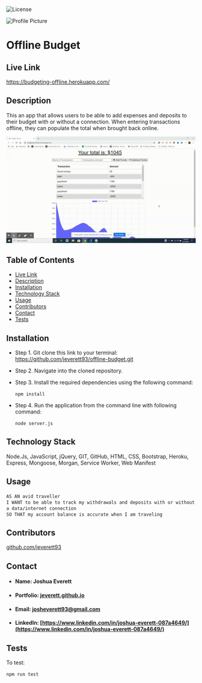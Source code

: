 ![License](https://img.shields.io/badge/License-MIT-blueviolet)

![Profile Picture](https://avatars0.githubusercontent.com/u/60204713?v=4)

# Offline Budget

## <h2 id="link">Live Link</h2> https://budgeting-offline.herokuapp.com/

## <h2 id="description">Description</h2>
This an app that allows users to be able to add expenses and deposits to their budget with or without a connection. When entering transactions offline, they can populate the total when brought back online. 

![Image of Application](public/assets/images/appdemo.gif)

## Table of Contents
* <a href="#link">Live Link</a> 
* <a href="#description">Description</a>
* <a href="#installation">Installation</a> 
* <a href="#tech">Technology Stack</a>
* <a href="#usage">Usage</a>
* <a href="#contributors">Contributors</a> 
* <a href="#contact">Contact</a>
* <a href="#tests">Tests</a>
    
## Installation
* Step 1. Git clone this link to your terminal: https://github.com/jeverett93/offline-budget.git
* Step 2. Navigate into the cloned repository.
* Step 3. Install the required dependencies using the following command:

    ```
    npm install
    ```
* Step 4. Run the application from the command line with following command:

    ```
    node server.js
    ```
## <h2 id="tech">Technology Stack</h2>
Node.Js, JavaScript, jQuery, GIT, GitHub, HTML, CSS, Bootstrap, Heroku, Express, Mongoose, Morgan, Service Worker, Web Manifest

## <h2 id="usage">Usage</h2>

```
AS AN avid traveller
I WANT to be able to track my withdrawals and deposits with or without a data/internet connection
SO THAT my account balance is accurate when I am traveling
```
    
## <h2 id="contributors">Contributors</h2>
[github.com/jeverett93](github.com/jeverett93)
    
## <h2 id="contact">Contact</h2>
* #### Name: Joshua Everett
* #### Portfolio: [jeverett.github.io](jeverett.github.io)
* #### Email: josheverett93@gmail.com
* #### LinkedIn: [https://www.linkedin.com/in/joshua-everett-087a4649/](https://www.linkedin.com/in/joshua-everett-087a4649/)

## <h2 id="tests">Tests</h2>
To test:

```
npm run test
```